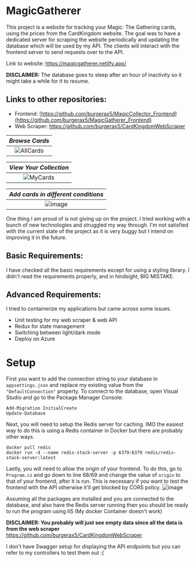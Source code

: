 # MagicGatherer
This project is a website for tracking your Magic: The Gathering cards, using the prices from the CardKingdom website. The goal was to have a dedicated server for scraping the website periodically and updating the database which will be used by my API. The clients will interact with the frontend server to send requests over to the API.

Link to website: https://magicgatherer.netlify.app/

**DISCLAIMER:** The database goes to sleep after an hour of inactivity so it might take a while for it to resume.

## Links to other repositories:
- Frontend: [https://github.com/burgerax5/MagicCollector_Frontend](https://github.com/burgerax5/MagicGatherer_Frontend)
- Web Scraper: https://github.com/burgerax5/CardKingdomWebScraper

| *Browse Cards* |
| :--: |
|![AllCards](https://github.com/user-attachments/assets/47e34233-d055-4596-babc-a1509c93c831) |

| *View Your Collection* |
| :--: |
| ![MyCards](https://github.com/user-attachments/assets/a57d7745-1c49-4b02-ab0c-19507f6076d5) |

| *Add cards in different conditions* |
| :--: |
| ![image](https://github.com/user-attachments/assets/ae24f711-b0e2-4f37-af37-1faf9870d322) |

One thing I am proud of is not giving up on the project. I tried working with a bunch of new technologies and struggled my way through. I'm not satisfied with the current state of the project as it is very buggy but I intend on improving it in the future.

## Basic Requirements:
I have checked all the basic requirements except for using a styling library. I didn't read the requirements properly, and in hindsight, BIG MISTAKE.

## Advanced Requirements:
I tried to containerize my applications but came across some issues.
- Unit testing for my web scraper & web API
- Redux for state management
- Switching between light/dark mode
- Deploy on Azure

# Setup
First you want to add the connection string to your database in `appsettings.json` and replace my existing value from the `"DefaultConnection"` property. To connect to the database, open Visual Studio and go to the Package Manager Console:
```
Add-Migration InitialCreate
Update-Database
```
Next, you will need to setup the Redis server for caching. IMO the easiest way to do this is using a Redis container in Docker but there are probably other ways.
```
docker pull redis
docker run -d --name redis-stack-server -p 6379:6379 redis/redis-stack-server:latest
```
Lastly, you will need to allow the origin of your frontend. To do this, go to `Program.cs` and go down to line 68/69 and change the value of `origin` to that of your frontend, after it is run. This is necessary if you want to test the frontend with the API otherwise it'll get blocked by CORS policy.
![image](https://github.com/user-attachments/assets/75db2044-4812-41b5-904a-691ce3f8d97a)

Assuming all the packages are installed and you are connected to the database, and also have the Redis server running then you should be ready to run the program using IIS (My docker Container doesn't work)

**DISCLAIMER: You probably will just see empty data since all the data is from the web scraper** https://github.com/burgerax5/CardKingdomWebScraper

I don't have Swagger setup for displaying the API endpoints but you can refer to my controllers to test them out :(
